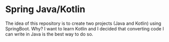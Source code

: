 # Spring Java/Kotlin
The idea of this repository is to create two projects (Java and Kotlin) using SpringBoot. Why? I want to learn Kotlin and I decided that converting code I can write in Java is the best way to do so.
